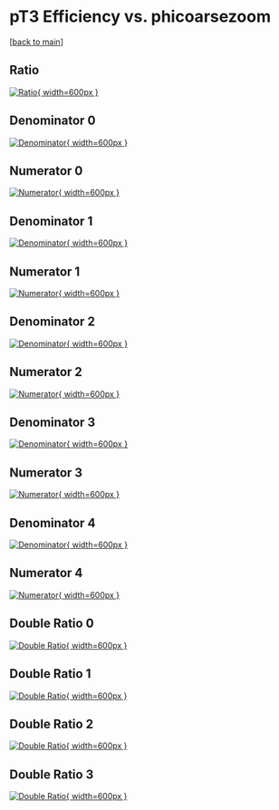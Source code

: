 # pT3 Efficiency vs. phicoarsezoom

[[back to main](./)]



## Ratio

[![Ratio](../mtv/var/pT3_loweta_211_1_eff_phicoarsezoom.png){ width=600px }](../mtv/var/pT3_loweta_211_1_eff_phicoarsezoom.pdf)

## Denominator 0

[![Denominator](../mtv/den/pT3_loweta_211_1_eff_phicoarsezoom_den0.png){ width=600px }](../mtv/den/pT3_loweta_211_1_eff_phicoarsezoom_den0.pdf)

## Numerator 0

[![Numerator](../mtv/num/pT3_loweta_211_1_eff_phicoarsezoom_num0.png){ width=600px }](../mtv/num/pT3_loweta_211_1_eff_phicoarsezoom_num0.pdf)

## Denominator 1

[![Denominator](../mtv/den/pT3_loweta_211_1_eff_phicoarsezoom_den1.png){ width=600px }](../mtv/den/pT3_loweta_211_1_eff_phicoarsezoom_den1.pdf)

## Numerator 1

[![Numerator](../mtv/num/pT3_loweta_211_1_eff_phicoarsezoom_num1.png){ width=600px }](../mtv/num/pT3_loweta_211_1_eff_phicoarsezoom_num1.pdf)

## Denominator 2

[![Denominator](../mtv/den/pT3_loweta_211_1_eff_phicoarsezoom_den2.png){ width=600px }](../mtv/den/pT3_loweta_211_1_eff_phicoarsezoom_den2.pdf)

## Numerator 2

[![Numerator](../mtv/num/pT3_loweta_211_1_eff_phicoarsezoom_num2.png){ width=600px }](../mtv/num/pT3_loweta_211_1_eff_phicoarsezoom_num2.pdf)

## Denominator 3

[![Denominator](../mtv/den/pT3_loweta_211_1_eff_phicoarsezoom_den3.png){ width=600px }](../mtv/den/pT3_loweta_211_1_eff_phicoarsezoom_den3.pdf)

## Numerator 3

[![Numerator](../mtv/num/pT3_loweta_211_1_eff_phicoarsezoom_num3.png){ width=600px }](../mtv/num/pT3_loweta_211_1_eff_phicoarsezoom_num3.pdf)

## Denominator 4

[![Denominator](../mtv/den/pT3_loweta_211_1_eff_phicoarsezoom_den4.png){ width=600px }](../mtv/den/pT3_loweta_211_1_eff_phicoarsezoom_den4.pdf)

## Numerator 4

[![Numerator](../mtv/num/pT3_loweta_211_1_eff_phicoarsezoom_num4.png){ width=600px }](../mtv/num/pT3_loweta_211_1_eff_phicoarsezoom_num4.pdf)

## Double Ratio 0

[![Double Ratio](../mtv/ratio/pT3_loweta_211_1_eff_phicoarsezoom_ratio0.png){ width=600px }](../mtv/ratio/pT3_loweta_211_1_eff_phicoarsezoom_ratio0.pdf)

## Double Ratio 1

[![Double Ratio](../mtv/ratio/pT3_loweta_211_1_eff_phicoarsezoom_ratio1.png){ width=600px }](../mtv/ratio/pT3_loweta_211_1_eff_phicoarsezoom_ratio1.pdf)

## Double Ratio 2

[![Double Ratio](../mtv/ratio/pT3_loweta_211_1_eff_phicoarsezoom_ratio2.png){ width=600px }](../mtv/ratio/pT3_loweta_211_1_eff_phicoarsezoom_ratio2.pdf)

## Double Ratio 3

[![Double Ratio](../mtv/ratio/pT3_loweta_211_1_eff_phicoarsezoom_ratio3.png){ width=600px }](../mtv/ratio/pT3_loweta_211_1_eff_phicoarsezoom_ratio3.pdf)

